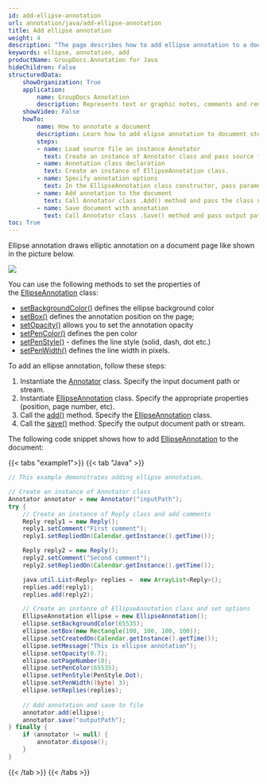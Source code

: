 ```yaml
---
id: add-ellipse-annotation
url: annotation/java/add-ellipse-annotation
title: Add ellipse annotation
weight: 4
description: "The page describes how to add ellipse annotation to a document using GroupDocs.Annotation for Java."
keywords: ellipse, annotation, add
productName: GroupDocs.Annotation for Java
hideChildren: False
structuredData:
    showOrganization: True
    application:    
        name: GroupDocs Annotation
        description: Represents text or graphic notes, comments and remarks attached to a specific part of the content of the document using Java
    showVideo: False
    howTo:
        name: How to annotate a document
        description: Learn how to add elipse annotation to document step by step
        steps:
        - name: Load source file an instance Annotator
          text: Create an instance of Annotator class and pass source file path as a constructor parameter. You may specify absolute or relative file path as per your requirements. 
        - name: Annotation class declaration
          text: Create an instance of EllipseAnnotation class.
        - name: Specify annotation options 
          text: In the EllipseAnnotation class constructor, pass parameters.
        - name: Add annotation to the document
          text: Call Annotator class .Add() method and pass the class name EllipseAnnotation.
        - name: Save document with annotation
          text: Call Annotator class .Save() method and pass output path file.
toc: True
---
```

Ellipse annotation draws elliptic annotation on a document page like shown in the picture below.

![](/annotation/java/images/add-ellipse-annotation.png)

You can use the following methods to set the properties of the [EllipseAnnotation](https://reference.groupdocs.com/annotation/java/com.groupdocs.annotation.models.annotationmodels/ellipseannotation) class: 

*   [setBackgroundColor()](https://reference.groupdocs.com/annotation/java/com.groupdocs.annotation.models.annotationmodels/ellipseannotation/#setBackgroundColor-java.lang.Integer-) defines the ellipse background color
*   [setBox()](https://reference.groupdocs.com/annotation/java/com.groupdocs.annotation.models.annotationmodels/ellipseannotation/#setBox-com.groupdocs.annotation.models.Rectangle-) defines the annotation position on the page;
*   [setOpacity()](https://reference.groupdocs.com/annotation/java/com.groupdocs.annotation.models.annotationmodels/ellipseannotation/#setOpacity-java.lang.Double-) allows you to set the annotation opacity
*   [setPenColor()](https://reference.groupdocs.com/annotation/java/com.groupdocs.annotation.models.annotationmodels/ellipseannotation/#setPenColor-java.lang.Integer-) defines the pen color
*   [setPenStyle()](https://reference.groupdocs.com/annotation/java/com.groupdocs.annotation.models.annotationmodels/ellipseannotation/#setPenStyle-java.lang.Byte-) - defines the line style (solid, dash, dot etc.)
*   [setPenWidth()](https://reference.groupdocs.com/annotation/java/com.groupdocs.annotation.models.annotationmodels/ellipseannotation/#setPenWidth-java.lang.Byte-) defines the line width in pixels. 

To add an ellipse annotation, follow these steps:

1.   Instantiate the [Annotator](https://reference.groupdocs.com/java/annotation/com.groupdocs.annotation/Annotator) class. Specify the input document path or stream.
2.   Instantiate [EllipseAnnotation](https://reference.groupdocs.com/annotation/java/com.groupdocs.annotation.models.annotationmodels/ellipseannotation) class. Specify the appropriate properties (position, page number, etc).
3.   Call the [add()](https://reference.groupdocs.com/annotation/java/com.groupdocs.annotation/annotator/#add-com.groupdocs.annotation.models.annotationmodels.AnnotationBase-) method. Specify the [EllipseAnnotation](https://reference.groupdocs.com/annotation/java/com.groupdocs.annotation.models.annotationmodels/ellipseannotation) class.
4.   Call the [save()](https://reference.groupdocs.com/annotation/java/com.groupdocs.annotation/annotator/#save--) method. Specify the output document path or stream.

The following code snippet shows how to add [EllipseAnnotation](https://reference.groupdocs.com/annotation/java/com.groupdocs.annotation.models.annotationmodels/ellipseannotation) to the document:

{{< tabs "example1">}}
{{< tab "Java" >}}
```java
// This example demonstrates adding ellipse annotation.

// Create an instance of Annotator class
Annotator annotator = new Annotator("inputPath");
try {
    // Create an instance of Reply class and add comments
    Reply reply1 = new Reply();
    reply1.setComment("First comment");
    reply1.setRepliedOn(Calendar.getInstance().getTime());

    Reply reply2 = new Reply();
    reply2.setComment("Second comment");
    reply2.setRepliedOn(Calendar.getInstance().getTime());

    java.util.List<Reply> replies =  new ArrayList<Reply>();
    replies.add(reply1);
    replies.add(reply2);

    // Create an instance of EllipseAnnotation class and set options
    EllipseAnnotation ellipse = new EllipseAnnotation();
    ellipse.setBackgroundColor(65535);
    ellipse.setBox(new Rectangle(100, 100, 100, 100));
    ellipse.setCreatedOn(Calendar.getInstance().getTime());
    ellipse.setMessage("This is ellipse annotation");
    ellipse.setOpacity(0.7);
    ellipse.setPageNumber(0);
    ellipse.setPenColor(65535);
    ellipse.setPenStyle(PenStyle.Dot);
    ellipse.setPenWidth((byte) 3);
    ellipse.setReplies(replies);
    
    // Add annotation and save to file
    annotator.add(ellipse);
    annotator.save("outputPath");
} finally {
    if (annotator != null) {
        annotator.dispose();
    }
}
```
{{< /tab >}}
{{< /tabs >}}